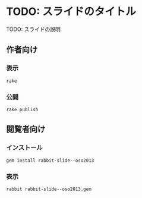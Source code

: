 # TODO: スライドのタイトル

TODO: スライドの説明

## 作者向け

### 表示

    rake

### 公開

    rake publish

## 閲覧者向け

### インストール

    gem install rabbit-slide--oso2013

### 表示

    rabbit rabbit-slide--oso2013.gem


